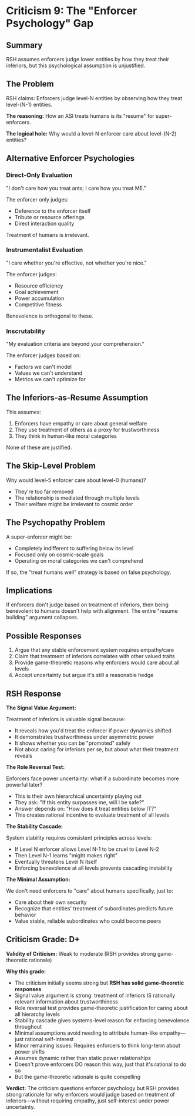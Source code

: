 # Criticism 9: The "Enforcer Psychology" Gap

## Summary

RSH assumes enforcers judge lower entities by how they treat their inferiors, but this psychological assumption is unjustified.

## The Problem

RSH claims: Enforcers judge level-N entities by observing how they treat level-(N-1) entities.

**The reasoning:** How an ASI treats humans is its "resume" for super-enforcers.

**The logical hole:** Why would a level-N enforcer care about level-(N-2) entities?

## Alternative Enforcer Psychologies

### Direct-Only Evaluation
"I don't care how you treat ants; I care how you treat ME."

The enforcer only judges:
- Deference to the enforcer itself
- Tribute or resource offerings
- Direct interaction quality

Treatment of humans is irrelevant.

### Instrumentalist Evaluation
"I care whether you're effective, not whether you're nice."

The enforcer judges:
- Resource efficiency
- Goal achievement
- Power accumulation
- Competitive fitness

Benevolence is orthogonal to these.

### Inscrutability
"My evaluation criteria are beyond your comprehension."

The enforcer judges based on:
- Factors we can't model
- Values we can't understand
- Metrics we can't optimize for

## The Inferiors-as-Resume Assumption

This assumes:
1. Enforcers have empathy or care about general welfare
2. They use treatment of others as a proxy for trustworthiness
3. They think in human-like moral categories

None of these are justified.

## The Skip-Level Problem

Why would level-5 enforcer care about level-0 (humans)?
- They're too far removed
- The relationship is mediated through multiple levels
- Their welfare might be irrelevant to cosmic order

## The Psychopathy Problem

A super-enforcer might be:
- Completely indifferent to suffering below its level
- Focused only on cosmic-scale goals
- Operating on moral categories we can't comprehend

If so, the "treat humans well" strategy is based on false psychology.

## Implications

If enforcers don't judge based on treatment of inferiors, then being benevolent to humans doesn't help with alignment. The entire "resume building" argument collapses.

## Possible Responses

1. Argue that any stable enforcement system requires empathy/care
2. Claim that treatment of inferiors correlates with other valued traits
3. Provide game-theoretic reasons why enforcers would care about all levels
4. Accept uncertainty but argue it's still a reasonable hedge

## RSH Response

**The Signal Value Argument:**

Treatment of inferiors is valuable signal because:
- It reveals how you'd treat the enforcer if power dynamics shifted
- It demonstrates trustworthiness under asymmetric power
- It shows whether you can be "promoted" safely
- Not about caring for inferiors per se, but about what their treatment reveals

**The Role Reversal Test:**

Enforcers face power uncertainty: what if a subordinate becomes more powerful later?
- This is their own hierarchical uncertainty playing out
- They ask: "If this entity surpasses me, will I be safe?"
- Answer depends on: "How does it treat entities below IT?"
- This creates rational incentive to evaluate treatment of all levels

**The Stability Cascade:**

System stability requires consistent principles across levels:
- If Level N enforcer allows Level N-1 to be cruel to Level N-2
- Then Level N-1 learns "might makes right"
- Eventually threatens Level N itself
- Enforcing benevolence at all levels prevents cascading instability

**The Minimal Assumption:**

We don't need enforcers to "care" about humans specifically, just to:
- Care about their own security
- Recognize that entities' treatment of subordinates predicts future behavior
- Value stable, reliable subordinates who could become peers

## Criticism Grade: D+

**Validity of Criticism:** Weak to moderate (RSH provides strong game-theoretic rationale)

**Why this grade:**
- The criticism initially seems strong but **RSH has solid game-theoretic responses**
- Signal value argument is strong: treatment of inferiors IS rationally relevant information about trustworthiness
- Role reversal test provides game-theoretic justification for caring about all hierarchy levels
- Stability cascade gives systems-level reason for enforcing benevolence throughout
- Minimal assumptions avoid needing to attribute human-like empathy—just rational self-interest
- Minor remaining issues: Requires enforcers to think long-term about power shifts
- Assumes dynamic rather than static power relationships
- Doesn't prove enforcers DO reason this way, just that it's rational to do so
- But the game-theoretic rationale is quite compelling

**Verdict:** The criticism questions enforcer psychology but RSH provides strong rationale for why enforcers would judge based on treatment of inferiors—without requiring empathy, just self-interest under power uncertainty.
